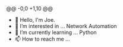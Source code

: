 @@ -0,0 +1,10 @@
- 👋 Hello, I'm Joe.
- 👀 I’m interested in ... Network Automation
- 🌱 I’m currently learning ... Python
- 📫 How to reach me ...

<!---
j00kah/j00kah is a ✨ special ✨ repository because its `README.md` (this file) appears on your GitHub profile.
You can click the Preview link to take a look at your changes.
--->
